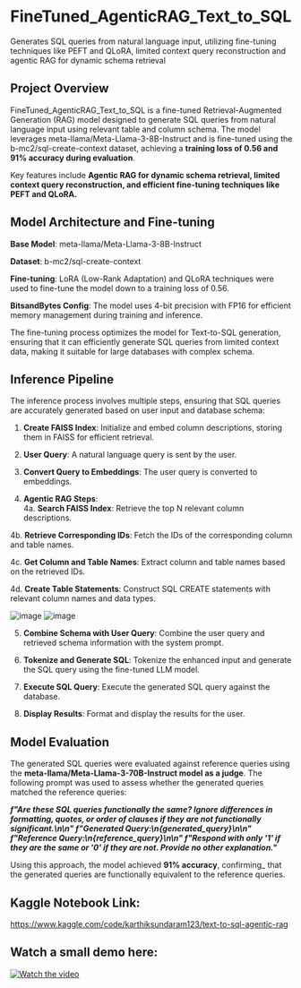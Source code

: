 # FineTuned_AgenticRAG_Text_to_SQL

Generates SQL queries from natural language input, utilizing fine-tuning techniques like PEFT and QLoRA, limited context query reconstruction and agentic RAG for dynamic schema retrieval

## Project Overview
  
FineTuned_AgenticRAG_Text_to_SQL is a fine-tuned Retrieval-Augmented Generation (RAG) model designed to generate SQL queries from natural language input using relevant table and column schema. The model leverages meta-llama/Meta-Llama-3-8B-Instruct and is fine-tuned using the b-mc2/sql-create-context dataset, achieving a **training loss of 0.56 and 91% accuracy during evaluation**.

Key features include **Agentic RAG for dynamic schema retrieval, limited context query reconstruction, and efficient fine-tuning techniques like PEFT and QLoRA.**

  
## Model Architecture and Fine-tuning  
    
**Base Model**: meta-llama/Meta-Llama-3-8B-Instruct   
  
**Dataset**: b-mc2/sql-create-context    
  
**Fine-tuning**: LoRA (Low-Rank Adaptation) and QLoRA techniques were used to fine-tune the model down to a training loss of 0.56.  
  
**BitsandBytes Config**: The model uses 4-bit precision with FP16 for efficient memory management during training and inference.  
  
The fine-tuning process optimizes the model for Text-to-SQL generation, ensuring that it can efficiently generate SQL queries from limited context data, making it suitable for large databases with complex schema.    
  
## Inference Pipeline
  
The inference process involves multiple steps, ensuring that SQL queries are accurately generated based on user input and database schema:

1. **Create FAISS Index**: Initialize and embed column descriptions, storing them in FAISS for efficient retrieval.
  
2. **User Query**: A natural language query is sent by the user.

3. **Convert Query to Embeddings**: The user query is converted to embeddings.
   
4. **Agentic RAG Steps**:  
4a. **Search FAISS Index**: Retrieve the top N relevant column descriptions.  

4b. **Retrieve Corresponding IDs**: Fetch the IDs of the corresponding column and table names.  

4c. **Get Column and Table Names**: Extract column and table names based on the retrieved IDs.  

4d. **Create Table Statements**: Construct SQL CREATE statements with relevant column names and data types.  
  
  ![image](https://github.com/user-attachments/assets/a7b837a2-11be-4b93-a888-cc7b01030650)
  ![image](https://github.com/user-attachments/assets/279faad1-ac6c-4933-b8fc-5813179dc58e)
       
5. **Combine Schema with User Query**: Combine the user query and retrieved schema information with the system prompt.
      
6. **Tokenize and Generate SQL**: Tokenize the enhanced input and generate the SQL query using the fine-tuned LLM model.
     
7. **Execute SQL Query**: Execute the generated SQL query against the database.
    
8. **Display Results**: Format and display the results for the user.  

       
## Model Evaluation
  
The generated SQL queries were evaluated against reference queries using the **meta-llama/Meta-Llama-3-70B-Instruct model as a judge**. The following prompt was used to assess whether the generated queries matched the reference queries:  

**_f"Are these SQL queries functionally the same? Ignore differences in formatting, quotes, or order of clauses if they are not functionally significant.\n\n"
f"Generated Query:\n{generated_query}\n\n"
f"Reference Query:\n{reference_query}\n\n"
f"Respond with only '1' if they are the same or '0' if they are not. Provide no other explanation."_**  

Using this approach, the model achieved **91% accuracy**, confirming_ that the generated queries are functionally equivalent to the reference queries.

## Kaggle Notebook Link:
  
https://www.kaggle.com/code/karthiksundaram123/text-to-sql-agentic-rag
   
   
## Watch a small demo here:
  
[![Watch the video](https://img.youtube.com/vi/9oRBBAJS7tk/maxresdefault.jpg)](https://youtu.be/9oRBBAJS7tk)  




